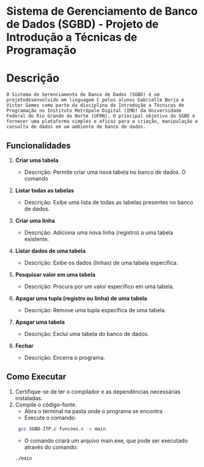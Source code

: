 # Sistema de Gerenciamento de Banco de Dados (SGBD) - Projeto de Introdução a Técnicas de Programação

# Descrição
    O Sistema de Gerenciamento de Banco de Dados (SGBD) é um projetodesenvolvido em linguagem C pelos alunos Gabrielle Borja e Victor Gomes como parte da disciplina de Introdução a Técnicas de Programação no Instituto Metrópole Digital (IMD) da Universidade Federal do Rio Grande do Norte (UFRN). O principal objetivo do SGBD é fornecer uma plataforma simples e eficaz para a criação, manipulação e consulta de dados em um ambiente de banco de dados. 

## Funcionalidades

1. **Criar uma tabela**
   - Descrição: Permite criar uma nova tabela no banco de dados. O comando 

2. **Listar todas as tabelas**
   - Descrição: Exibe uma lista de todas as tabelas presentes no banco de dados.

3. **Criar uma linha**
   - Descrição: Adiciona uma nova linha (registro) a uma tabela existente.

4. **Listar dados de uma tabela**
   - Descrição: Exibe os dados (linhas) de uma tabela específica.

5. **Pesquisar valor em uma tabela**
   - Descrição: Procura por um valor específico em uma tabela.

6. **Apagar uma tupla (registro ou linha) de uma tabela**
   - Descrição: Remove uma tupla específica de uma tabela.

7. **Apagar uma tabela**
   - Descrição: Exclui uma tabela do banco de dados.

0. **Fechar**
   - Descrição: Encerra o programa.

## Como Executar

1. Certifique-se de ter o compilador e as dependências necessárias instaladas.
3. Compile o código-fonte.
   - Abra o terminal na pasta onde o programa se encontra
   - Execute o comando:
   ```bash
    gcc SGBD-ITP.c funcoes.c -o main
   ```
   - O comando criará um arquivo main.exe, que pode ser executado através do comando:
   ```bash
   ./main 
   ```